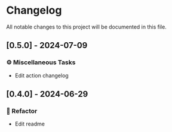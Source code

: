 # Changelog

All notable changes to this project will be documented in this file.

## [0.5.0] - 2024-07-09

### ⚙️ Miscellaneous Tasks

- Edit action changelog

## [0.4.0] - 2024-06-29

### 🚜 Refactor

- Edit readme

<!-- generated by git-cliff -->
